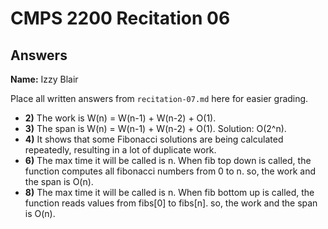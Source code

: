 # CMPS 2200 Recitation 06
## Answers

**Name:** Izzy Blair



Place all written answers from `recitation-07.md` here for easier grading.



- **2)**
The work is W(n) = W(n-1) + W(n-2) + O(1).
- **3)**
The span is W(n) = W(n-1) + W(n-2) + O(1). Solution: O(2^n).
- **4)**
It shows that some Fibonacci solutions are being calculated repeatedly, resulting in a lot of duplicate work.
- **6)**
The max time it will be called is n. When fib top down is called, the function computes all fibonacci numbers from 0 to n. so, the work and the span is O(n).
- **8)**
The max time it will be called is n. When fib bottom up is called, the function reads values from fibs[0] to fibs[n]. so, the work and the span is O(n).
